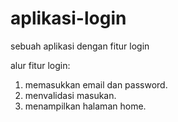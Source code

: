 # aplikasi-login
sebuah aplikasi dengan fitur login

alur fitur login:
1. memasukkan email dan password.
2. menvalidasi masukan.
3. menampilkan halaman home.
